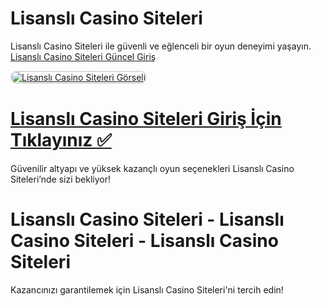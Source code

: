 # Lisanslı Casino Siteleri
Lisanslı Casino Siteleri ile güvenli ve eğlenceli bir oyun deneyimi yaşayın.  
<a href="http://www.redly.vip/3A5tsFl" title="Lisanslı Casino Siteleri Güncel Giriş">Lisanslı Casino Siteleri Güncel Giriş</a>  

<a href="http://www.redly.vip/3A5tsFl">
    <img src="https://i.ibb.co/MkY55wf/photo-2025-01-15-16-52-46.jpg" alt="Lisanslı Casino Siteleri Görseli" style="max-width: 100%; border: 2px solid #ddd; border-radius: 10px;">
</a>  

# <a href="http://www.redly.vip/3A5tsFl">Lisanslı Casino Siteleri Giriş İçin Tıklayınız ✅</a>  
Güvenilir altyapı ve yüksek kazançlı oyun seçenekleri Lisanslı Casino Siteleri’nde sizi bekliyor!  

# Lisanslı Casino Siteleri - Lisanslı Casino Siteleri - Lisanslı Casino Siteleri  
Kazancınızı garantilemek için Lisanslı Casino Siteleri'ni tercih edin!
